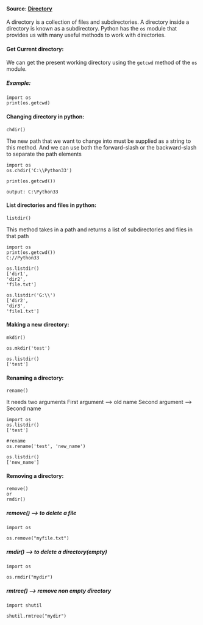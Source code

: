 #### Source: [Directory](https://www.programiz.com/python-programming/directory)

A directory is a collection of files and subdirectories. A directory inside a directory is known as a subdirectory.
Python has the `os` module that provides us with many useful methods to work with directories.


#### Get Current directory:
We can get the present working directory using the `getcwd` method of the `os` module.

##### Example:
```
import os
print(os.getcwd)
```

#### Changing directory in python:
```
chdir()
```
The new path that we want to change into must be supplied as a string to this method. And we can use both the forward-slash or the backward-slash to separate the path elements

```
import os
os.chdir('C:\\Python33')

print(os.getcwd())

output: C:\Python33
```


#### List directories and files in python:
```
listdir()
```
This method takes in a path and returns a list of subdirectories and files in that path

```
import os
print(os.getcwd())
C://Python33

os.listdir()
['dir1',
'dir2',
'file.txt']

os.listdir('G:\\')
['dir2',
'dir3',
'file1.txt']
```

#### Making a new directory:
```
mkdir()
```

```
os.mkdir('test')

os.listdir()
['test']
```

#### Renaming a directory:
```
rename()
```

It needs two arguments
	First argument      --> old name
	Second argument --> Second name

```
import os
os.listdir()
['test']

#rename
os.rename('test', 'new_name')

os.listdir()
['new_name']
```

#### Removing a directory:
```
remove()
or
rmdir()
```

##### remove() --> to delete a file
```
import os

os.remove("myfile.txt")
```

##### rmdir() --> to delete a directory(empty)
```
import os

os.rmdir("mydir")
```

##### rmtree() --> remove non empty directory
```
import shutil

shutil.rmtree("mydir")
```

